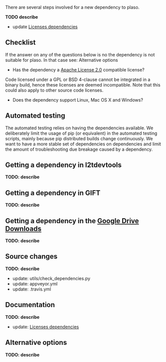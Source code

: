 There are several steps involved for a new dependency to plaso.

**TODO describe**
* update [Licenses dependencies](https://github.com/log2timeline/plaso/wiki/Licenses-dependencies)

## Checklist
If the answer on any of the questions below is no the dependency is not suitable for plaso. In that case see: Alternative options

* Has the dependency a [Apache License 2.0](http://www.apache.org/licenses/LICENSE-2.0) compatible license?

Code licensed under a GPL or BSD 4-clause cannot be integrated in a binary build, hence these licenses are deemed incompatible. Note that this could also apply to other source code licenses.

* Does the dependency support Linux, Mac OS X and Windows?

## Automated testing
The automated testing relies on having the dependencies available. We deliberately limit the usage of pip (or equivalent) in the automated testing scripts, mainly because pip distributed builds change continuously. We want to have a more stable set of dependencies on dependencies and limit the amount of troubleshooting due breakage caused by a dependency.

## Getting a dependency in l2tdevtools
**TODO: describe**

## Getting a dependency in GIFT
**TODO: describe**

## Getting a dependency in the [Google Drive Downloads](https://googledrive.com/host/0B30H7z4S52FleW5vUHBnblJfcjg/)
**TODO: describe**

## Source changes
**TODO: describe**

* update: utils/check_dependencies.py
* update: appveyor.yml
* update: .travis.yml

## Documentation
**TODO: describe**

* update: [Licenses dependencies](https://github.com/log2timeline/plaso/wiki/Licenses-dependencies)

## Alternative options
**TODO: describe**